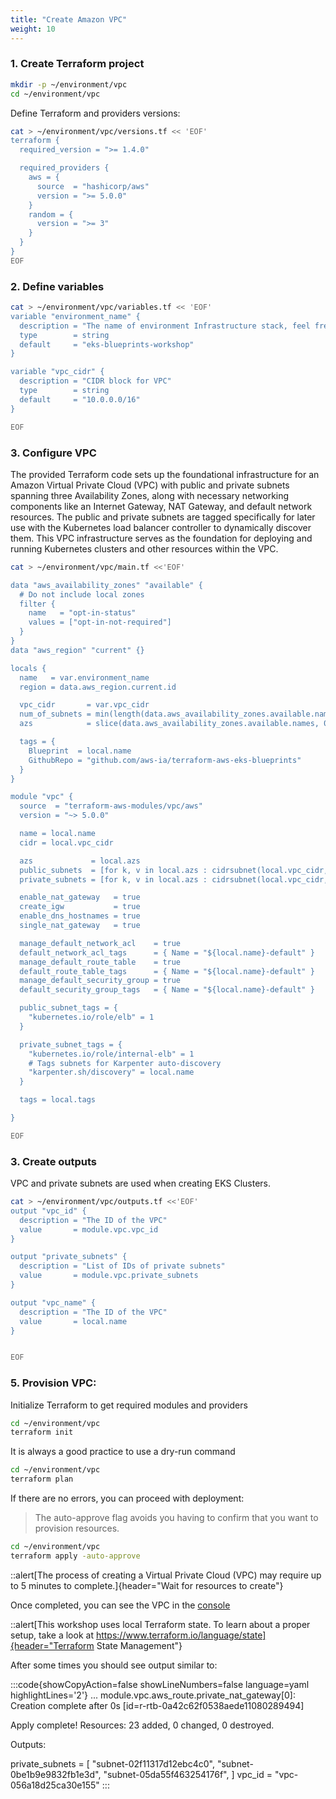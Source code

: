 ```yaml
---
title: "Create Amazon VPC"
weight: 10
---
```


### 1. Create Terraform project

```bash
mkdir -p ~/environment/vpc
cd ~/environment/vpc
```

Define Terraform and providers versions:

```bash
cat > ~/environment/vpc/versions.tf << 'EOF'
terraform {
  required_version = ">= 1.4.0"

  required_providers {
    aws = {
      source  = "hashicorp/aws"
      version = ">= 5.0.0"
    }
    random = {
      version = ">= 3"
    }
  }
}
EOF
```

### 2. Define variables

```bash
cat > ~/environment/vpc/variables.tf << 'EOF'
variable "environment_name" {
  description = "The name of environment Infrastructure stack, feel free to rename it. Used for cluster and VPC names."
  type        = string
  default     = "eks-blueprints-workshop"
}

variable "vpc_cidr" {
  description = "CIDR block for VPC"
  type        = string
  default     = "10.0.0.0/16"
}

EOF
```

### 3. Configure VPC

The provided Terraform code sets up the foundational infrastructure for an Amazon Virtual Private Cloud (VPC) with public and private subnets spanning three Availability Zones, along with necessary networking components like an Internet Gateway, NAT Gateway, and default network resources. The public and private subnets are tagged specifically for later use with the Kubernetes load balancer controller to dynamically discover them. This VPC infrastructure serves as the foundation for deploying and running Kubernetes clusters and other resources within the VPC.

```bash
cat > ~/environment/vpc/main.tf <<'EOF'

data "aws_availability_zones" "available" {
  # Do not include local zones
  filter {
    name   = "opt-in-status"
    values = ["opt-in-not-required"]
  }
}
data "aws_region" "current" {}

locals {
  name   = var.environment_name
  region = data.aws_region.current.id

  vpc_cidr       = var.vpc_cidr
  num_of_subnets = min(length(data.aws_availability_zones.available.names), 3)
  azs            = slice(data.aws_availability_zones.available.names, 0, local.num_of_subnets)

  tags = {
    Blueprint  = local.name
    GithubRepo = "github.com/aws-ia/terraform-aws-eks-blueprints"
  }
}

module "vpc" {
  source  = "terraform-aws-modules/vpc/aws"
  version = "~> 5.0.0"

  name = local.name
  cidr = local.vpc_cidr

  azs             = local.azs
  public_subnets  = [for k, v in local.azs : cidrsubnet(local.vpc_cidr, 6, k)]
  private_subnets = [for k, v in local.azs : cidrsubnet(local.vpc_cidr, 6, k + 10)]

  enable_nat_gateway   = true
  create_igw           = true
  enable_dns_hostnames = true
  single_nat_gateway   = true

  manage_default_network_acl    = true
  default_network_acl_tags      = { Name = "${local.name}-default" }
  manage_default_route_table    = true
  default_route_table_tags      = { Name = "${local.name}-default" }
  manage_default_security_group = true
  default_security_group_tags   = { Name = "${local.name}-default" }

  public_subnet_tags = {
    "kubernetes.io/role/elb" = 1
  }

  private_subnet_tags = {
    "kubernetes.io/role/internal-elb" = 1
    # Tags subnets for Karpenter auto-discovery
    "karpenter.sh/discovery" = local.name
  }

  tags = local.tags

}

EOF
```

### 3. Create outputs

VPC and private subnets are used when creating EKS Clusters.

```bash
cat > ~/environment/vpc/outputs.tf <<'EOF'
output "vpc_id" {
  description = "The ID of the VPC"
  value       = module.vpc.vpc_id
}

output "private_subnets" {
  description = "List of IDs of private subnets"
  value       = module.vpc.private_subnets
}

output "vpc_name" {
  description = "The ID of the VPC"
  value       = local.name
}


EOF
```

### 5. Provision VPC:

Initialize Terraform to get required modules and providers

```bash
cd ~/environment/vpc
terraform init
```

It is always a good practice to use a dry-run command

```bash
cd ~/environment/vpc
terraform plan
```

If there are no errors, you can proceed with deployment:

> The auto-approve flag avoids you having to confirm that you want to provision resources.

```bash
cd ~/environment/vpc
terraform apply -auto-approve
```

::alert[The process of creating a Virtual Private Cloud (VPC) may require up to 5 minutes to complete.]{header="Wait for resources to create"}

Once completed, you can see the VPC in the [console](https://console.aws.amazon.com/vpc/home?#vpcs:tag:Name=eks-blueprints-workshop)

::alert[This workshop uses local Terraform state. To learn about a proper setup, take a look at https://www.terraform.io/language/state]{header="Terraform State Management"}

After some times you should see output similar to:

<!-- prettier-ignore-start -->
:::code{showCopyAction=false showLineNumbers=false language=yaml highlightLines='2'}
...
module.vpc.aws_route.private_nat_gateway[0]: Creation complete after 0s [id=r-rtb-0a42c62f0538aede11080289494]

Apply complete! Resources: 23 added, 0 changed, 0 destroyed.

Outputs:

private_subnets = [
  "subnet-02f11317d12ebc4c0",
  "subnet-0be1b9e9832fb1e3d",
  "subnet-05da55f463254176f",
]
vpc_id = "vpc-056a18d25ca30e155"
:::
<!-- prettier-ignore-end -->
